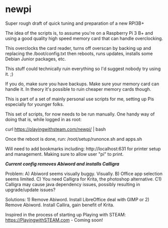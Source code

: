 # newpi
Super rough draft of quick tuning and preparation of a new RPI3B+

The idea of the scripts is, to assume you're on a Raspberry Pi 3 B+ and using a good quality high speed memory card that can handle overclocking.

This overclocks the card reader, turns off overscan by backing up and replacing the /boot/config.txt then reboots, runs updates, installs some Debian Junior packages, etc.

This stuff could technically ruin everything so I'd suggest nobody try using it. ;)

If you do, make sure you have backups. Make sure your memory card can handle it. In theory it's possible to ruin cheaper memory cards though.

This is part of a set of mainly personal use scripts for me, setting up Pis especially for younger folks.

This set of scripts, for now needs to be run manually. One handy way of doing that is, while logged in as root:

curl https://playingwithsteam.com/newpi/ | bash

Once the reboot is done, run: /root/setup/runonce.sh and apps.sh

Will need to add bookmarks including: http://localhost:631 for printer setup and management. Making sure to allow user "pi" to print.

***Current config removes Abiword and installs Calligra***

Problem: A) Abiword seems visually buggy. Visually. B) Office app selection seems limited. C) You need Calligra for Krita, the photoshop alternative. C1) Calligra may cause java dependency issues, possibly resulting in upgrade/update issues?

Solutions: 1) Remove Abiword. Install LibreOffice deal with GIMP or 2) Remove Abiword. Install Callira, gain benefit of Krita.

Inspired in the process of starting up Playing with STEAM:
https://PlayingwithSTEAM.com - Coming soon!

